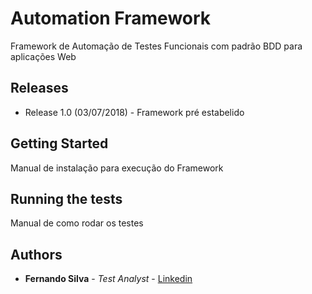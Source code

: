 # Automation Framework

Framework de Automação de Testes Funcionais com padrão BDD para aplicações Web

## Releases

- Release 1.0 (03/07/2018) - Framework pré estabelido

## Getting Started

Manual de instalação para execução do Framework

## Running the tests

Manual de como rodar os testes

## Authors

* **Fernando Silva** - *Test Analyst* - [Linkedin](https://www.linkedin.com/in/feebsilvaa/)